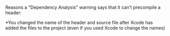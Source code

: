 

Reasons a "Dependency Analysis" warning says that it can't precompile a header:


*You changed the name of the header and source file after Xcode has added the files to the project (even if you used Xcode to change the names)
